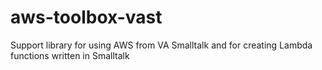 # aws-toolbox-vast
Support library for using AWS from VA Smalltalk and for creating Lambda functions written in Smalltalk

